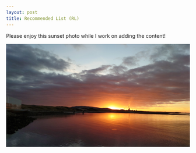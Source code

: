 ```yaml
---
layout: post
title: Recommended List (RL)
---
```


Please enjoy this sunset photo while I work on adding the content!  

<img src="https://raw.githubusercontent.com/cjyang-work/cjyang-work.github.io/master/images/temp.png" width="800"/>

